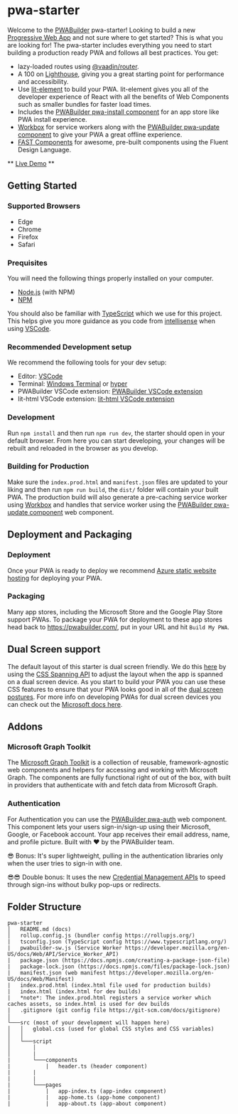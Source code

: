 # pwa-starter

Welcome to the [PWABuilder](https://www.pwabuilder.com/) pwa-starter! Looking to build a new [Progressive Web App](https://developer.mozilla.org/en-US/docs/Web/Progressive_web_apps) and not sure where to get started? This is what you are looking for! The pwa-starter includes everything you need to start building a production ready PWA and follows all best practices. You get:

- lazy-loaded routes using [@vaadin/router](https://vaadin.com/router).
- A 100 on [Lighthouse](https://developers.google.com/web/tools/lighthouse/), giving you a great starting point for performance and accessibility.
- Use [lit-element](https://lit-element.polymer-project.org/) to build your PWA. lit-element gives you all of the developer experience of React with all   the benefits of Web Components such as smaller bundles for faster load times.
- Includes the [PWABuilder pwa-install component](https://github.com/pwa-builder/pwa-install#pwa-install) for an app store like PWA install experience.
- [Workbox](https://developers.google.com/web/tools/workbox/) for service workers along with the [PWABuilder pwa-update component](https://github.com/pwa-builder/pwa-update#pwa-update) to give your PWA a great offline experience.
- [FAST Components](https://www.fast.design/docs/components/getting-started/) for awesome, pre-built components using the Fluent Design Language.

** [Live Demo](https://pwa-starter-demo.glitch.me/) **

## Getting Started

### Supported Browsers
- Edge
- Chrome
- Firefox
- Safari

### Prequisites

You will need the following things properly installed on your computer.

* [Node.js](http://nodejs.org/) (with NPM)
* [NPM](https://www.npmjs.com/get-npm)

You should also be familiar with [TypeScript](https://www.typescriptlang.org/) which we use for this project. This helps give you more guidance as you code from [intellisense](https://code.visualstudio.com/docs/editor/intellisense) when using [VSCode](https://code.visualstudio.com/).

### Recommended Development setup

We recommend the following tools for your dev setup:

* Editor: [VSCode](https://code.visualstudio.com/)
* Terminal: [Windows Terminal](https://www.microsoft.com/en-us/p/windows-terminal-preview/9n0dx20hk701?activetab=pivot:overviewtab) or [hyper](https://hyper.is/)
* PWABuilder VSCode extension: [PWABuilder VSCode extension](https://marketplace.visualstudio.com/items?itemName=PWABuilder.pwabuilder-extension)
* lit-html VSCode extension: [lit-html VSCode extension](https://marketplace.visualstudio.com/items?itemName=bierner.lit-html)

### Development

Run `npm install` and then run `npm run dev`, the starter should open in your default browser. From here you can start developing, your changes will be rebuilt and reloaded in the browser as you develop.

### Building for Production

Make sure the `index.prod.html` and `manifest.json` files are updated to your liking and then run `npm run build`, the `dist/` folder will contain your built PWA. The production build will also generate a pre-caching service worker using [Workbox](https://developers.google.com/web/tools/workbox/modules/workbox-precaching) and handles that service worker using the [PWABuilder pwa-update component](https://github.com/pwa-builder/pwa-update#pwa-update) web component. 

## Deployment and Packaging

### Deployment

Once your PWA is ready to deploy we recommend [Azure static website hosting](https://docs.microsoft.com/en-us/learn/modules/publish-app-service-static-web-app-api/) for deploying your PWA.


### Packaging

Many app stores, including the Microsoft Store and the Google Play Store support PWAs. To package your PWA for deployment to these app stores head back to https://pwabuilder.com/, put in your URL and hit `Build My PWA`.


## Dual Screen support

The default layout of this starter is dual screen friendly. We do this [here](https://github.com/pwa-builder/pwa-starter/blob/master/src/script/pages/app-home.ts#L41) by using the [CSS Spanning API](https://github.com/MicrosoftEdge/MSEdgeExplainers/blob/master/Foldables/explainer.md#proposal-css-primitives-for-building-dual-screen-layouts) to adjust the layout when the app is spanned on a dual screen device. As you start to build your PWA you can use these CSS features to ensure that your PWA looks good in all of the [dual screen postures](https://docs.microsoft.com/en-us/dual-screen/introduction#dual-screen-overview). For more info on developing PWAs for dual screen devices you can check out the [Microsoft docs here](https://docs.microsoft.com/en-us/dual-screen/cross-platform/#build-web-experiences). 


## Addons

### Microsoft Graph Toolkit

The [Microsoft Graph Toolkit](https://docs.microsoft.com/en-us/graph/toolkit/overview) is a collection of reusable, framework-agnostic web components and helpers for accessing and working with Microsoft Graph. The components are fully functional right of out of the box, with built in providers that authenticate with and fetch data from Microsoft Graph.

### Authentication

For Authentication you can use the [PWABuilder pwa-auth](https://github.com/pwa-builder/pwa-auth) web component. This component lets your users sign-in/sign-up using their Microsoft, Google, or Facebook account. Your app receives their email address, name, and profile picture. Built with ❤ by the PWABuilder team.

😎 Bonus: It's super lightweight, pulling in the authentication libraries only when the user tries to sign-in with one.

😎😎 Double bonus: It uses the new [Credential Management APIs](https://developers.google.com/web/fundamentals/security/credential-management) to speed through sign-ins without bulky pop-ups or redirects.



## Folder Structure

```
pwa-starter
│   README.md (docs)
│   rollup.config.js (bundler config https://rollupjs.org/)  
|   tsconfig.json (TypeScript config https://www.typescriptlang.org/)
|   pwabuilder-sw.js (Service Worker https://developer.mozilla.org/en-US/docs/Web/API/Service_Worker_API)
|   package.json (https://docs.npmjs.com/creating-a-package-json-file)
|   package-lock.json (https://docs.npmjs.com/files/package-lock.json)
|   manifest.json (web manifest https://developer.mozilla.org/en-US/docs/Web/Manifest)
|   index.prod.html (index.html file used for production builds)
|   index.html (index.html for dev builds)
|   *note*: The index.prod.html registers a service worker which caches assets, so index.html is used for dev builds
|   .gitignore (git config file https://git-scm.com/docs/gitignore)
│
└───src (most of your development will happen here)
│   │   global.css (used for global CSS styles and CSS variables)
│   │
│   └───script
│       │
│       |
|       └───components
|           |   header.ts (header component)
|       |
|       |
|       └───pages
|           |   app-index.ts (app-index component)
|           |   app-home.ts (app-home component)
|           |   app-about.ts (app-about component)

```
